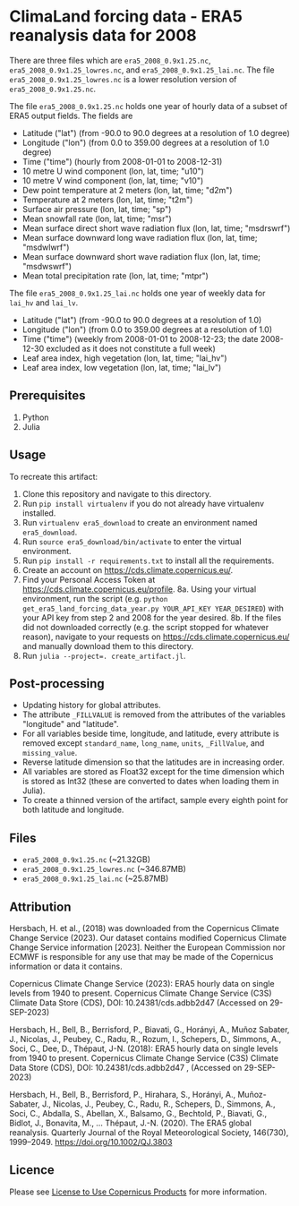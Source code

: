 # ClimaLand forcing data - ERA5 reanalysis data for 2008
There are three files which are `era5_2008_0.9x1.25.nc`, `era5_2008_0.9x1.25_lowres.nc`, and
`era5_2008_0.9x1.25_lai.nc`. The file `era5_2008_0.9x1.25_lowres.nc` is a lower resolution
version of `era5_2008_0.9x1.25.nc`.

The file `era5_2008_0.9x1.25.nc` holds one year of hourly data of a subset of ERA5 output
fields.
The fields are
- Latitude ("lat") (from -90.0 to 90.0 degrees at a resolution of 1.0 degree)
- Longitude ("lon") (from 0.0 to 359.00 degrees at a resolution of 1.0 degree)
- Time ("time") (hourly from 2008-01-01 to 2008-12-31)
- 10 metre U wind component (lon, lat, time; "u10")
- 10 metre V wind component (lon, lat, time; "v10")
- Dew point temperature at 2 meters (lon, lat, time; "d2m")
- Temperature at 2 meters (lon, lat, time; "t2m")
- Surface air pressure (lon, lat, time; "sp")
- Mean snowfall rate (lon, lat, time; "msr")
- Mean surface direct short wave radiation flux (lon, lat, time; "msdrswrf")
- Mean surface downward long wave radiation flux (lon, lat, time; "msdwlwrf")
- Mean surface downward short wave radiation flux (lon, lat, time; "msdwswrf")
- Mean total precipitation rate (lon, lat, time; "mtpr")

The file `era5_2008_0.9x1.25_lai.nc` holds one year of weekly data for `lai_hv` and `lai_lv`.
- Latitude ("lat") (from -90.0 to 90.0 degrees at a resolution of 1.0)
- Longitude ("lon") (from 0.0 to 359.00 degrees at a resolution of 1.0)
- Time ("time") (weekly from 2008-01-01 to 2008-12-23; the date 2008-12-30 excluded as it
  does not constitute a full week)
- Leaf area index, high vegetation (lon, lat, time; "lai_hv")
- Leaf area index, low vegetation (lon, lat, time; "lai_lv")

## Prerequisites
1. Python
2. Julia

## Usage
To recreate this artifact:
1. Clone this repository and navigate to this directory.
2. Run `pip install virtualenv` if you do not already have virtualenv installed.
3. Run `virtualenv era5_download` to create an environment named `era5_download`.
4. Run `source era5_download/bin/activate` to enter the virtual environment.
5. Run `pip install -r requirements.txt` to install all the requirements.
6. Create an account on https://cds.climate.copernicus.eu/.
7. Find your Personal Access Token at https://cds.climate.copernicus.eu/profile.
8a. Using your virtual environment, run the script (e.g.
    `python get_era5_land_forcing_data_year.py YOUR_API_KEY YEAR_DESIRED`) with your API key
    from step 2 and 2008 for the year desired.
8b. If the files did not downloaded correctly (e.g. the script stopped for whatever reason),
    navigate to your requests on https://cds.climate.copernicus.eu/ and manually download
    them to this directory.
9. Run `julia --project=. create_artifact.jl`.

## Post-processing
- Updating history for global attributes.
- The attribute `_FILLVALUE` is removed from the attributes of the variables "longitude" and
  "latitude".
- For all variables beside time, longitude, and latitude, every attribute is removed except
  `standard_name`, `long_name`, `units`, `_FillValue`, and `missing_value`.
- Reverse latitude dimension so that the latitudes are in increasing order.
- All variables are stored as Float32 except for the time dimension which is
  stored as Int32 (these are converted to dates when loading them in Julia).
- To create a thinned version of the artifact, sample every eighth point for both latitude
  and longitude.

## Files
- `era5_2008_0.9x1.25.nc` (~21.32GB)
- `era5_2008_0.9x1.25_lowres.nc` (~346.87MB)
- `era5_2008_0.9x1.25_lai.nc` (~25.87MB)

## Attribution
Hersbach, H. et al., (2018) was downloaded from the Copernicus Climate Change Service (2023). Our dataset contains modified Copernicus Climate Change Service information [2023]. Neither the European Commission nor ECMWF is responsible for any use that may be made of the Copernicus information or data it contains.

Copernicus Climate Change Service (2023): ERA5 hourly data on single levels from 1940 to present. Copernicus Climate Change Service (C3S) Climate Data Store (CDS), DOI: 10.24381/cds.adbb2d47 (Accessed on 29-SEP-2023)

Hersbach, H., Bell, B., Berrisford, P., Biavati, G., Horányi, A., Muñoz Sabater, J., Nicolas, J., Peubey, C., Radu, R., Rozum, I., Schepers, D., Simmons, A., Soci, C., Dee, D., Thépaut, J-N. (2018): ERA5 hourly data on single levels from 1940 to present. Copernicus Climate Change Service (C3S) Climate Data Store (CDS), DOI: 10.24381/cds.adbb2d47 , (Accessed on 29-SEP-2023)

Hersbach, H., Bell, B., Berrisford, P., Hirahara, S., Horányi, A., Muñoz-Sabater, J., Nicolas, J., Peubey, C., Radu, R., Schepers, D., Simmons, A., Soci, C., Abdalla, S., Abellan, X., Balsamo, G., Bechtold, P., Biavati, G., Bidlot, J., Bonavita, M., … Thépaut, J.-N. (2020). The ERA5 global reanalysis. Quarterly Journal of the Royal Meteorological Society, 146(730), 1999–2049. https://doi.org/10.1002/QJ.3803

## Licence
Please see [License to Use Copernicus Products](https://object-store.os-api.cci2.ecmwf.int/cci2-prod-catalogue/licences/licence-to-use-copernicus-products/licence-to-use-copernicus-products_b4b9451f54cffa16ecef5c912c9cebd6979925a956e3fa677976e0cf198c2c18.pdf) for more information.
